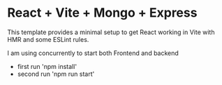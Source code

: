 # React + Vite + Mongo + Express

This template provides a minimal setup to get React working in Vite with HMR and some ESLint rules.

I am using concurrently to start both Frontend and backend

- first run 'npm install'
- second run 'npm run start'
